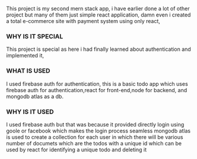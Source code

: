 This project is my second mern stack app,
i have earlier done a lot of other project but many of them just simple react application,
damn even i created a total e-commerce site with payment system using only react,

### WHY IS IT SPECIAL
This project is special as here i had finally learned about authentication and implemented it,

### WHAT IS USED
I used firebase auth for authentication,
this is a basic todo app which uses firebase auth for authentication,react for front-end,node for backend, and mongodb atlas as a db.

### WHY IS IT USED
I used firebase auth but that was because it provided directly login using goole or facebook which makes the login process seamless
mongodb atlas is used to create a collection for each user in which there will be various number of documets which are the todos with a unique id
which can be used by react for identifying a unique todo and deleting it
